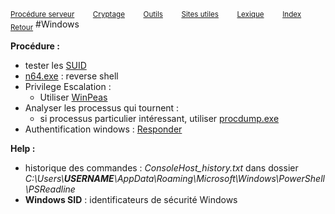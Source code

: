 <sub>[Procédure serveur](server_procedure.md)&nbsp; &nbsp; &nbsp; &nbsp; &nbsp;[Cryptage](cryptage.md)&nbsp; &nbsp; &nbsp; &nbsp; &nbsp;[Outils](tools.md)&nbsp; &nbsp; &nbsp; &nbsp; &nbsp;[Sites utiles](useful_website.md)&nbsp; &nbsp; &nbsp; &nbsp; &nbsp;[Lexique](lexique.md)&nbsp; &nbsp; &nbsp; &nbsp; &nbsp;[Index](index.md)</sub>
<sub>[Retour](server_procedure.md)</sub>
#Windows


**Procédure :**
- tester les [SUID](suid.md)
- [n64.exe](nc64.md) : reverse shell
- Privilege Escalation :
  - Utiliser [WinPeas](winpeas.md)
- Analyser les processus qui tournent :
  - si processus particulier intéressant, utiliser [procdump.exe](procdump.md)
- Authentification windows : [Responder](responder.md)

**Help :**
 -  historique des commandes : *ConsoleHost_history.txt* dans dossier *C:\Users\\**USERNAME**\AppData\Roaming\Microsoft\Windows\PowerShell\PSReadline*
 - **Windows SID** :  identificateurs de sécurité Windows


